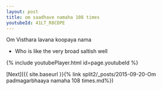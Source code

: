 ```yaml
---
layout: post
title: om saadhave namaha 108 times
youtubeId: 41LT_R8CDPE
---
```

 
 
Om Visthara lavana koopaya nama 
 
 -  Who is like the very broad saltish well 
 
  
 
  
 
 
 
 
 
 


{% include youtubePlayer.html id=page.youtubeId %}
 
[Next]({{ site.baseurl }}{% link  split2/_posts/2015-09-20-Om padmagarbhaaya namaha 108 times.md%})
 
